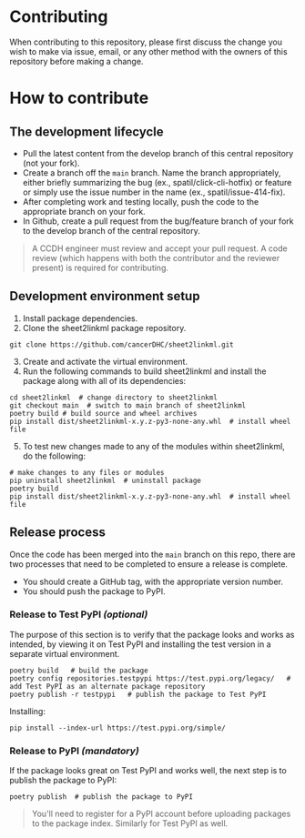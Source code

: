 # Contributing

When contributing to this repository, please first discuss the change you wish to make via issue, email, or any other 
method with the owners of this repository before making a change.

# How to contribute

## The development lifecycle

- Pull the latest content from the develop branch of this central repository (not your fork).
- Create a branch off the `main` branch. Name the branch appropriately, either briefly summarizing the bug 
(ex., spatil/click-cli-hotfix) or feature or simply use the issue number in the name (ex., spatil/issue-414-fix).
- After completing work and testing locally, push the code to the appropriate branch on your fork.
- In Github, create a pull request from the bug/feature branch of your fork to the develop branch of the central repository.

> A CCDH engineer must review and accept your pull request. A code review (which happens with both the 
contributor and the reviewer present) is required for contributing.

## Development environment setup

1. Install package dependencies.
2. Clone the sheet2linkml package repository.

```shell
git clone https://github.com/cancerDHC/sheet2linkml.git
```

3. Create and activate the virtual environment.
4. Run the following commands to build sheet2linkml and install the package along with all of its dependencies:

```shell
cd sheet2linkml  # change directory to sheet2linkml
git checkout main  # switch to main branch of sheet2linkml
poetry build # build source and wheel archives
pip install dist/sheet2linkml-x.y.z-py3-none-any.whl  # install wheel file
```

5. To test new changes made to any of the modules within sheet2linkml, do the following:

```shell
# make changes to any files or modules
pip uninstall sheet2linkml  # uninstall package
poetry build
pip install dist/sheet2linkml-x.y.z-py3-none-any.whl  # install wheel file
```

## Release process

Once the code has been merged into the `main` branch on this repo, there are two processes that need to be completed 
to ensure a release is complete.

- You should create a GitHub tag, with the appropriate version number.
- You should push the package to PyPI.

### Release to Test PyPI _(optional)_
The purpose of this section is to verify that the package looks and works as intended, by viewing it on Test PyPI and 
installing the test version in a separate virtual environment.

```shell
poetry build   # build the package
poetry config repositories.testpypi https://test.pypi.org/legacy/   # add Test PyPI as an alternate package repository
poetry publish -r testpypi   # publish the package to Test PyPI
```

Installing:

```shell
pip install --index-url https://test.pypi.org/simple/
```
### Release to PyPI _(mandatory)_

If the package looks great on Test PyPI and works well, the next step is to publish the package to PyPI:

```shell
poetry publish  # publish the package to PyPI
```

> You'll need to register for a PyPI account before uploading packages to the package index. Similarly for Test 
PyPI as well.
